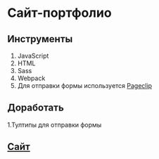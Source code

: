 # Сайт-портфолио

## Инструменты

1. JavaScript
2. HTML
3. Sass
4. Webpack
5. Для отправки формы используeтся [Pageclip](https://pageclip.co/)

## Доработать

1.Тултипы для отправки формы

## [Сайт](https://vlrtyan.github.io/my-portfolio/)

